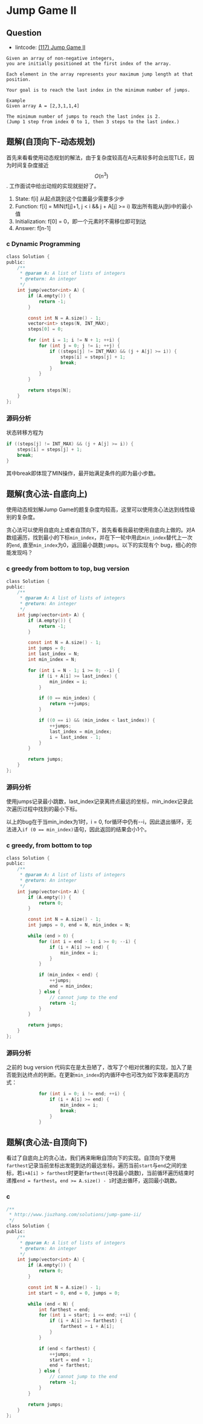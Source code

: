 # Jump Game II

## Question

- lintcode: [(117) Jump Game II](http://www.lintcode.com/en/problem/jump-game-ii/)

```
Given an array of non-negative integers,
you are initially positioned at the first index of the array.

Each element in the array represents your maximum jump length at that position.

Your goal is to reach the last index in the minimum number of jumps.

Example
Given array A = [2,3,1,1,4]

The minimum number of jumps to reach the last index is 2.
(Jump 1 step from index 0 to 1, then 3 steps to the last index.)
```

## 题解(自顶向下-动态规划)

首先来看看使用动态规划的解法，由于复杂度较高在A元素较多时会出现TLE，因为时间复杂度接近 $$O(n^3)$$. 工作面试中给出动规的实现就挺好了。

1. State: f[i] 从起点跳到这个位置最少需要多少步
2. Function: f[i] = MIN(f[j]+1, j < i && j + A[j] >= i) 取出所有能从j到i中的最小值
3. Initialization: f[0] = 0，即一个元素时不需移位即可到达
4. Answer: f[n-1]

### c Dynamic Programming

```c
class Solution {
public:
    /**
     * @param A: A list of lists of integers
     * @return: An integer
     */
    int jump(vector<int> A) {
        if (A.empty()) {
            return -1;
        }

        const int N = A.size() - 1;
        vector<int> steps(N, INT_MAX);
        steps[0] = 0;

        for (int i = 1; i != N + 1; ++i) {
            for (int j = 0; j != i; ++j) {
                if ((steps[j] != INT_MAX) && (j + A[j] >= i)) {
                    steps[i] = steps[j] + 1;
                    break;
                }
            }
        }

        return steps[N];
    }
};
```

### 源码分析

状态转移方程为
```c
if ((steps[j] != INT_MAX) && (j + A[j] >= i)) {
    steps[i] = steps[j] + 1;
    break;
}
```
其中break即体现了MIN操作，最开始满足条件的j即为最小步数。

## 题解(贪心法-自底向上)

使用动态规划解Jump Game的题复杂度均较高，这里可以使用贪心法达到线性级别的复杂度。

贪心法可以使用自底向上或者自顶向下，首先看看我最初使用自底向上做的。对A数组遍历，找到最小的下标`min_index`，并在下一轮中用此`min_index`替代上一次的`end`, 直至`min_index`为0，返回最小跳数`jumps`。以下的实现有个 bug，细心的你能发现吗？

### c greedy from bottom to top, bug version

```c
class Solution {
public:
    /**
     * @param A: A list of lists of integers
     * @return: An integer
     */
    int jump(vector<int> A) {
        if (A.empty()) {
            return -1;
        }

        const int N = A.size() - 1;
        int jumps = 0;
        int last_index = N;
        int min_index = N;

        for (int i = N - 1; i >= 0; --i) {
            if (i + A[i] >= last_index) {
                min_index = i;
            }

            if (0 == min_index) {
                return ++jumps;
            }

            if ((0 == i) && (min_index < last_index)) {
                ++jumps;
                last_index = min_index;
                i = last_index - 1;
            }
        }

        return jumps;
    }
};
```

### 源码分析

使用jumps记录最小跳数，last_index记录离终点最远的坐标，min_index记录此次遍历过程中找到的最小下标。

以上的bug在于当min_index为1时，i = 0, for循环中仍有--i，因此退出循环，无法进入`if (0 == min_index)`语句，因此返回的结果会小1个。

### c greedy, from bottom to top

```c
class Solution {
public:
    /**
     * @param A: A list of lists of integers
     * @return: An integer
     */
    int jump(vector<int> A) {
        if (A.empty()) {
            return 0;
        }

        const int N = A.size() - 1;
        int jumps = 0, end = N, min_index = N;

        while (end > 0) {
            for (int i = end - 1; i >= 0; --i) {
                if (i + A[i] >= end) {
                    min_index = i;
                }
            }

            if (min_index < end) {
                ++jumps;
                end = min_index;
            } else {
                // cannot jump to the end
                return -1;
            }
        }

        return jumps;
    }
};
```

### 源码分析

之前的 bug version 代码实在是太丑陋了，改写了个相对优雅的实现，加入了是否能到达终点的判断。在更新`min_index`的内循环中也可改为如下效率更高的方式：
```c
            for (int i = 0; i != end; ++i) {
                if (i + A[i] >= end) {
                    min_index = i;
                    break;
                }
            }
```

## 题解(贪心法-自顶向下)

看过了自底向上的贪心法，我们再来瞅瞅自顶向下的实现。自顶向下使用`farthest`记录当前坐标出发能到达的最远坐标，遍历当前`start`与`end`之间的坐标，若`i+A[i] > farthest`时更新`farthest`(寻找最小跳数)，当前循环遍历结束时递推`end = farthest`。`end >= A.size() - 1`时退出循环，返回最小跳数。

### c

```c
/**
 * http://www.jiuzhang.com/solutions/jump-game-ii/
 */
class Solution {
public:
    /**
     * @param A: A list of lists of integers
     * @return: An integer
     */
    int jump(vector<int> A) {
        if (A.empty()) {
            return 0;
        }

        const int N = A.size() - 1;
        int start = 0, end = 0, jumps = 0;

        while (end < N) {
            int farthest = end;
            for (int i = start; i <= end; ++i) {
                if (i + A[i] >= farthest) {
                    farthest = i + A[i];
                }
            }

            if (end < farthest) {
                ++jumps;
                start = end + 1;
                end = farthest;
            } else {
                // cannot jump to the end
                return -1;
            }
        }

        return jumps;
    }
};
```
